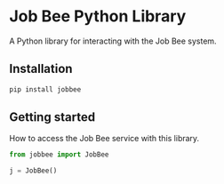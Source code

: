 # Job Bee Python Library

A Python library for interacting with the Job Bee system.

## Installation

```bash
pip install jobbee
```

## Getting started

How to access the Job Bee service with this library.

```python
from jobbee import JobBee

j = JobBee()
```
